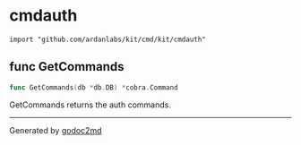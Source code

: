 
# cmdauth
    import "github.com/ardanlabs/kit/cmd/kit/cmdauth"






## func GetCommands
``` go
func GetCommands(db *db.DB) *cobra.Command
```
GetCommands returns the auth commands.









- - -
Generated by [godoc2md](http://godoc.org/github.com/davecheney/godoc2md)
